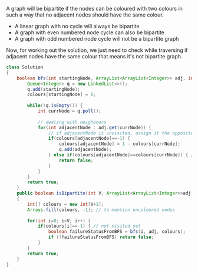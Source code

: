 A graph will be bipartite if the nodes can be coloured with two colours in such a way that no adjacent nodes should have the same colour.

- A linear graph with no cycle will always be bipartite
- A graph with even numbered node cycle can also be bipartite
- A graph with odd numbered node cycle will not be a bipartite graph

Now, for working out the solution, we just need to check while traversing if adjacent nodes have the same colour that means it's not bipartite graph.

```java
class Solution
{
    boolean bfs(int startingNode, ArrayList<ArrayList<Integer>> adj, int[] colours) {
        Queue<Integer> q = new LinkedList<>();
        q.add(startingNode);
        colours[startingNode] = 0;
        
        while(!q.isEmpty()) {
            int currNode = q.poll();
            
            // dealing with neighbours
            for(int adjacentNode : adj.get(currNode)) {
                // if adjacentNode is unvisited, assign it the opposite colour to currNode
                if(colours[adjacentNode]==-1) { 
                    colours[adjacentNode] = 1 - colours[currNode];
                    q.add(adjacentNode);
                } else if(colours[adjacentNode]==colours[currNode]) { // found same colours, not allowed
                    return false;
                }
            }
        }
        return true;
    }
    public boolean isBipartite(int V, ArrayList<ArrayList<Integer>>adj)
    {
        int[] colours = new int[V+1];
        Arrays.fill(colours, -1); // to mention uncoloured nodes
        
        for(int i=0; i<V; i++) {
            if(colours[i]==-1) { // not visited yet
                boolean failureStatusFromBFS = bfs(i, adj, colours);
                if (!failureStatusFromBFS) return false;
            }
        }
        return true;
    }
}
```
